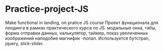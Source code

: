 # Practice-project-JS
Make functional in landing, on pratice JS course
Проект функционала для лендинга в рамках практического курса по JS. модальные окна, табы, форма отправки данных, калькулятор, таймер, показ увеличенных изображений наподобие 
магнифик -попап. 
Используется бутстрап, jquery, slick-slider.
